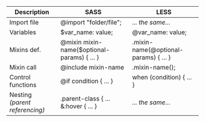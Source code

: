 Description | SASS | LESS
--- | --- | ---
Import file | @import "folder/file"; | _... the same..._
Variables | $var_name: value; | @var_name: value;
Mixins def. | @mixin mixin-name($optional-params) { ... } | .mixin-name(@optional-params) { ... }
Mixin call | @include mixin-name | .mixin-name();
Control functions | @if condition { ... } | when (condition) { ... }
Nesting _(parent referencing)_ | .parent-class { ... &:hover { ... } | _... the same..._

<!--stackedit_data:
eyJoaXN0b3J5IjpbMTY5NTQ5NjQ4OSwtMTExMzg5NzY5Nl19
-->